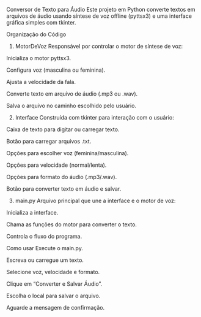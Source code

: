 Conversor de Texto para Áudio
Este projeto em Python converte textos em arquivos de áudio usando síntese de voz offline (pyttsx3) e uma interface gráfica simples com tkinter.

Organização do Código
1. MotorDeVoz
Responsável por controlar o motor de síntese de voz:

Inicializa o motor pyttsx3.

Configura voz (masculina ou feminina).

Ajusta a velocidade da fala.

Converte texto em arquivo de áudio (.mp3 ou .wav).

Salva o arquivo no caminho escolhido pelo usuário.

2. Interface
Construída com tkinter para interação com o usuário:

Caixa de texto para digitar ou carregar texto.

Botão para carregar arquivos .txt.

Opções para escolher voz (feminina/masculina).

Opções para velocidade (normal/lenta).

Opções para formato do áudio (.mp3/.wav).

Botão para converter texto em áudio e salvar.

3. main.py
Arquivo principal que une a interface e o motor de voz:

Inicializa a interface.

Chama as funções do motor para converter o texto.

Controla o fluxo do programa.

Como usar
Execute o main.py.

Escreva ou carregue um texto.

Selecione voz, velocidade e formato.

Clique em “Converter e Salvar Áudio”.

Escolha o local para salvar o arquivo.

Aguarde a mensagem de confirmação.
